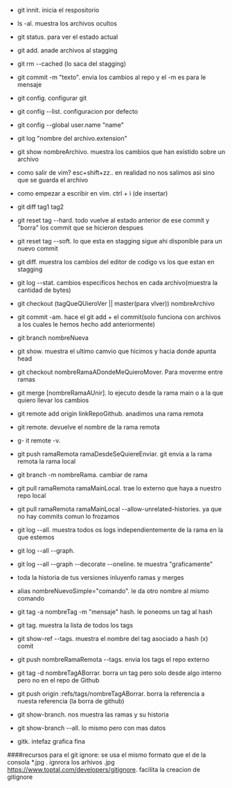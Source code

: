 - git innit. inicia el respositorio

- ls -al. muestra los archivos ocultos

- git status. para ver el estado actual
- git add. anade archivos al stagging

- git rm --cached (lo saca del stagging)
- git commit -m "texto".  envia los cambios al repo y el -m es para le mensaje

- git config. configurar git
- git config --list. configuracion por defecto
- git config --global user.name "name"

- git log "nombre del archivo.extension"

- git show nombreArchivo. muestra los cambios que han existido sobre un archivo

- como salir de vim? esc+shift+zz.. en realidad no nos salimos asi sino que se guarda el archivo
- como empezar a escribir en vim. ctrl + i (de insertar)

- git diff tag1 tag2

- git reset tag --hard. todo vuelve al estado anterior de ese commit  y "borra" los commit que se hicieron despues
- git reset tag --soft. lo que esta en stagging sigue ahi disponible para un nuevo commit 
- git diff. muestra los cambios del editor de codigo vs los que estan en stagging

- git log --stat. cambios especificos hechos en cada archivo(muestra la cantidad de bytes)

- git checkout (tagQueQUieroVer || master(para vlver)) nombreArchivo

- git commit -am.  hace el git add + el commit(solo funciona con archivos a los cuales le hemos hecho add anteriormente)

- git branch nombreNueva

- git show. muestra el ultimo camvio que hicimos y hacia donde apunta head

- git checkout nombreRamaADondeMeQuieroMover. Para moverme entre ramas  

- git merge [nombreRamaAUnir]. lo ejecuto desde la rama main o a la que  quiero llevar los cambios

- git remote add origin linkRepoGithub. anadimos una rama remota 

- git remote. devuelve el nombre de la rama remota
- g- it remote -v. 

- git push ramaRemota ramaDesdeSeQuiereEnviar. git envia a la rama remota la rama local

- git branch -m nombreRama.  cambiar de rama

- git pull ramaRemota ramaMainLocal. trae lo externo que haya a nuestro repo local

- git pull ramaRemota ramaMainLocal --allow-unrelated-histories. ya que no hay commits comun lo frozamos

- git log --all. muestra todos os logs independientemente de la rama en la que estemos
- git log --all --graph. 
- git log --all --graph --decorate --oneline. te muestra "graficamente" 
- toda la historia de tus versiones inluyenfo ramas y merges

- alias nombreNuevoSimple="comando".  le da otro nombre al mismo comando 

- git tag -a nombreTag -m "mensaje" hash. le poneoms un tag al hash
- git tag. muestra la lista de todos los tags
- git show-ref --tags. muestra el nombre del tag asociado a hash (x) comit
- git push nombreRamaRemota --tags. envia los tags el repo externo
- git tag -d nombreTagABorrar. borra un tag pero solo desde algo interno pero no en el repo de Github
- git push origin :refs/tags/nombreTagABorrar. borra la referencia a nuesta referencia (la borra de github)

- git show-branch. nos muestra las ramas y su historia
- git show-branch --all. lo mismo pero con mas datos
- gitk. intefaz grafica fina

####recursos para el git ignore: 
se usa el mismo formato que el de la consola
*.jpg . ignrora los arhivos .jpg
https://www.toptal.com/developers/gitignore. facilita la creacion de gitignore